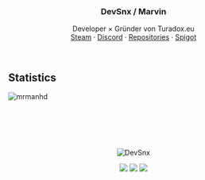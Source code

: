 <br />
<p align="center">

  <h3 align="center">DevSnx / Marvin</h3>

  <p align="center">
    Developer × Gründer von Turadox.eu
    <br />
    <a href="https://steamcommunity.com/profiles/76561199520509159">Steam</a>
    ·
    <a href="https://discord.com/channels/@me/814861093695651878">Discord</a>
    ·
    <a href="https://github.com/DevSnx?tab=repositories">Repositories</a>
    ·
    <a href="https://www.spigotmc.org/members/devsnx.838891"> Spigot </a>
  </p>
</p>

<br />

## Statistics

![mrmanhd](https://github-readme-stats.vercel.app/api?username=DevSnx&show_icons=true&locale=en)

<br />
<br />
<br />
<br />

[discord-shield]: https://img.shields.io/badge/-Discord-black.svg?style=for-the-badge&logo=discord&colorB=555
[discord-url]: https://discord.turadox.eu


<p align="center"> <img src="https://komarev.com/ghpvc/?username=DevSnx&style=flat-square" alt="DevSnx" /> </p>

<p align="center">
  <img src = "https://github-readme-stats.vercel.app/api?username=DevSnx&show_icons=true&count_private=true&theme=algolia&hide_border=true&bg_color=00000000">
  <img src = "https://github-readme-stats.vercel.app/api/top-langs/?username=DevSnx&layout=compact&hide_border=true&theme=algolia&bg_color=00000000&langs_count=6&count_private=true">

  <img src = "https://github-readme-streak-stats.herokuapp.com?user=DevSnx&theme=algolia&hide_border=true&background=FFFFFF00&count_private=true">
  <br>
  <br>
</p>

<!--<p align="center"> <img src="https://activity-graph.herokuapp.com/graph?username=Mischmaschine&theme=react-dark" alt="Mischmaschine" /> </p>-->
